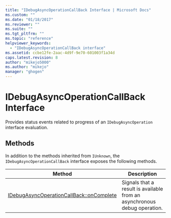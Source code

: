 ```yaml
---
title: "IDebugAsyncOperationCallBack Interface | Microsoft Docs"
ms.custom: ""
ms.date: "01/18/2017"
ms.reviewer: ""
ms.suite: ""
ms.tgt_pltfrm: ""
ms.topic: "reference"
helpviewer_keywords: 
  - "IDebugAsyncOperationCallBack interface"
ms.assetid: ccbe12fe-2aac-4d9f-9e70-601003f1a34d
caps.latest.revision: 8
author: "mikejo5000"
ms.author: "mikejo"
manager: "ghogen"
---
```

# IDebugAsyncOperationCallBack Interface
Provides status events related to progress of an `IDebugAsyncOperation` interface evaluation.  
  
## Methods  
 In addition to the methods inherited from `IUnknown`, the `IDebugAsyncOperationCallBack` interface exposes the following methods.  
  
|Method|Description|  
|------------|-----------------|  
|[IDebugAsyncOperationCallBack::onComplete](../../winscript/reference/idebugasyncoperationcallback-oncomplete.md)|Signals that a result is available from an asynchronous debug operation.|